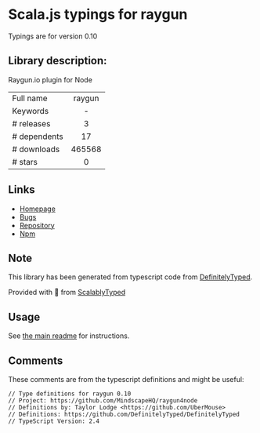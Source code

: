 
# Scala.js typings for raygun

Typings are for version 0.10

## Library description:
Raygun.io plugin for Node

|                    |                 |
| ------------------ | :-------------: |
| Full name          | raygun |
| Keywords           | - |
| # releases         | 3 |
| # dependents       | 17 |
| # downloads        | 465568 |
| # stars            | 0 |

## Links
- [Homepage](https://github.com/MindscapeHQ/raygun4node)
- [Bugs](https://github.com/MindscapeHQ/raygun4node/issues)
- [Repository](https://github.com/MindscapeHQ/raygun4node)
- [Npm](https://www.npmjs.com/package/raygun)
    


## Note
This library has been generated from typescript code from [DefinitelyTyped](https://definitelytyped.org).

Provided with :purple_heart: from [ScalablyTyped](https://github.com/oyvindberg/ScalablyTyped)

## Usage
See [the main readme](../../readme.md) for instructions.

## Comments

These comments are from the typescript definitions and might be useful:
```
// Type definitions for raygun 0.10
// Project: https://github.com/MindscapeHQ/raygun4node
// Definitions by: Taylor Lodge <https://github.com/UberMouse>
// Definitions: https://github.com/DefinitelyTyped/DefinitelyTyped
// TypeScript Version: 2.4

```

